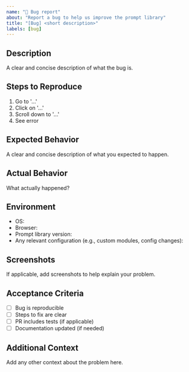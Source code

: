 ```yaml
---
name: "🐛 Bug report"
about: "Report a bug to help us improve the prompt library"
title: "[Bug] <short description>"
labels: [bug]
---
```


## Description
A clear and concise description of what the bug is.

## Steps to Reproduce
1. Go to '...'
2. Click on '...'
3. Scroll down to '...'
4. See error

## Expected Behavior
A clear and concise description of what you expected to happen.

## Actual Behavior
What actually happened?

## Environment
- OS:
- Browser:
- Prompt library version:
- Any relevant configuration (e.g., custom modules, config changes):

## Screenshots
If applicable, add screenshots to help explain your problem.

## Acceptance Criteria
- [ ] Bug is reproducible
- [ ] Steps to fix are clear
- [ ] PR includes tests (if applicable)
- [ ] Documentation updated (if needed)

## Additional Context
Add any other context about the problem here. 